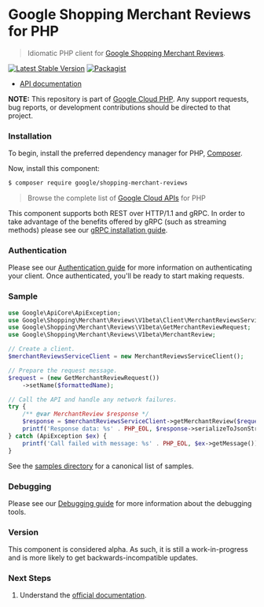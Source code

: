 # Google Shopping Merchant Reviews for PHP

> Idiomatic PHP client for [Google Shopping Merchant Reviews](https://developers.google.com/merchant/api).

[![Latest Stable Version](https://poser.pugx.org/google/shopping-merchant-reviews/v/stable)](https://packagist.org/packages/google/shopping-merchant-reviews) [![Packagist](https://img.shields.io/packagist/dm/google/shopping-merchant-reviews.svg)](https://packagist.org/packages/google/shopping-merchant-reviews)

* [API documentation](https://cloud.google.com/php/docs/reference/shopping-merchant-reviews/latest)

**NOTE:** This repository is part of [Google Cloud PHP](https://github.com/googleapis/google-cloud-php). Any
support requests, bug reports, or development contributions should be directed to
that project.

### Installation

To begin, install the preferred dependency manager for PHP, [Composer](https://getcomposer.org/).

Now, install this component:

```sh
$ composer require google/shopping-merchant-reviews
```

> Browse the complete list of [Google Cloud APIs](https://cloud.google.com/php/docs/reference)
> for PHP

This component supports both REST over HTTP/1.1 and gRPC. In order to take advantage of the benefits
offered by gRPC (such as streaming methods) please see our
[gRPC installation guide](https://cloud.google.com/php/grpc).

### Authentication

Please see our [Authentication guide](https://github.com/googleapis/google-cloud-php/blob/main/AUTHENTICATION.md) for more information
on authenticating your client. Once authenticated, you'll be ready to start making requests.

### Sample

```php
use Google\ApiCore\ApiException;
use Google\Shopping\Merchant\Reviews\V1beta\Client\MerchantReviewsServiceClient;
use Google\Shopping\Merchant\Reviews\V1beta\GetMerchantReviewRequest;
use Google\Shopping\Merchant\Reviews\V1beta\MerchantReview;

// Create a client.
$merchantReviewsServiceClient = new MerchantReviewsServiceClient();

// Prepare the request message.
$request = (new GetMerchantReviewRequest())
    ->setName($formattedName);

// Call the API and handle any network failures.
try {
    /** @var MerchantReview $response */
    $response = $merchantReviewsServiceClient->getMerchantReview($request);
    printf('Response data: %s' . PHP_EOL, $response->serializeToJsonString());
} catch (ApiException $ex) {
    printf('Call failed with message: %s' . PHP_EOL, $ex->getMessage());
}
```

See the [samples directory](https://github.com/googleapis/php-shopping-merchant-reviews/tree/main/samples) for a canonical list of samples.

### Debugging

Please see our [Debugging guide](https://github.com/googleapis/google-cloud-php/blob/main/DEBUG.md)
for more information about the debugging tools.

### Version

This component is considered alpha. As such, it is still a work-in-progress and is more likely to get backwards-incompatible updates.

### Next Steps

1. Understand the [official documentation](https://developers.google.com/merchant/api).
